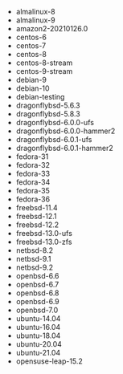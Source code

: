 - almalinux-8
- almalinux-9
- amazon2-20210126.0
- centos-6
- centos-7
- centos-8
- centos-8-stream
- centos-9-stream
- debian-9
- debian-10
- debian-testing
- dragonflybsd-5.6.3
- dragonflybsd-5.8.3
- dragonflybsd-6.0.0-ufs
- dragonflybsd-6.0.0-hammer2
- dragonflybsd-6.0.1-ufs
- dragonflybsd-6.0.1-hammer2
- fedora-31
- fedora-32
- fedora-33
- fedora-34
- fedora-35
- fedora-36
- freebsd-11.4
- freebsd-12.1
- freebsd-12.2
- freebsd-13.0-ufs
- freebsd-13.0-zfs
- netbsd-8.2
- netbsd-9.1
- netbsd-9.2
- openbsd-6.6
- openbsd-6.7
- openbsd-6.8
- openbsd-6.9
- openbsd-7.0
- ubuntu-14.04
- ubuntu-16.04
- ubuntu-18.04
- ubuntu-20.04
- ubuntu-21.04
- opensuse-leap-15.2
